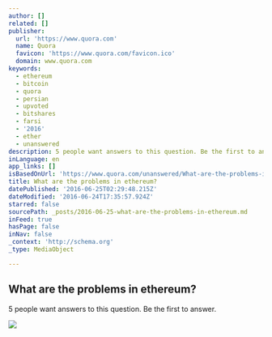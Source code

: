 ```yaml
---
author: []
related: []
publisher:
  url: 'https://www.quora.com'
  name: Quora
  favicon: 'https://www.quora.com/favicon.ico'
  domain: www.quora.com
keywords:
  - ethereum
  - bitcoin
  - quora
  - persian
  - upvoted
  - bitshares
  - farsi
  - '2016'
  - ether
  - unanswered
description: 5 people want answers to this question. Be the first to answer.
inLanguage: en
app_links: []
isBasedOnUrl: 'https://www.quora.com/unanswered/What-are-the-problems-in-ethereum'
title: What are the problems in ethereum?
datePublished: '2016-06-25T02:29:48.215Z'
dateModified: '2016-06-24T17:35:57.924Z'
starred: false
sourcePath: _posts/2016-06-25-what-are-the-problems-in-ethereum.md
inFeed: true
hasPage: false
inNav: false
_context: 'http://schema.org'
_type: MediaObject

---
```

<article style=""><h1>What are the problems in ethereum?</h1><p>5 people want answers to this question. Be the first to answer.</p><img src="https://qsf.ec.quoracdn.net/-images.new_grid.fb_share_default.pnge6dde9cfa6e03c43.png" /></article>